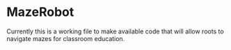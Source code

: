 # MazeRobot
Currently this is a working file to make available code that will allow roots to navigate mazes for classroom education.
